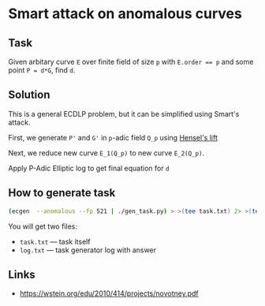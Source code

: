 # Smart attack on anomalous curves

## Task

Given arbitary curve `E` over finite field of size `p` with `E.order == p` and some point `P = d*G`, find `d`.

## Solution

This is a general ECDLP problem, but it can be simplified using Smart's attack.

First, we generate `P'` and `G'` in `p`-adic field `Q_p` using [Hensel's lift](https://en.wikipedia.org/wiki/Hensel%27s_lemma)

Next, we reduce new curve `E_1(Q_p)` to new curve `E_2(Q_p)`.

Apply P-Adic Elliptic log to get final equation for `d`

## How to generate task

```bash
(ecgen  --anomalous --fp 521 | ./gen_task.py) > >(tee task.txt) 2> >(tee log.txt >&2)
```

You will get two files:
- `task.txt` — task itself
- `log.txt` — task generator log with answer

## Links

- https://wstein.org/edu/2010/414/projects/novotney.pdf